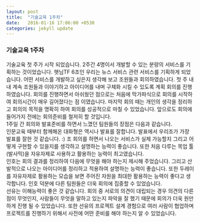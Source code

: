 ```yaml
---
layout: post
title:  "기술교육 1주차"
date:   2016-01-16 17:06:00 +0530
categories: jekyll update
---
```

### 기술교육 1주차
기술교육 첫 주가 시작 되었습니다.
2주간 4명이서 개발할 수 있는 분량의 서비스를 기획하는 것이었습니다.
햇님TF 6조인 우리는 뉴스 서비스 관련 서비스를 기획하게 되었습니다.
어떤 서비스를 개발하고 싶은지 생각해 보고 조원들과 회의하였습니다.
첫 주 내내 계속 조원들과 이야기하고 아이디어를 내며 구체화 시킬 수 있도록 계획 회의를 진행하였습니다.
회의를 진행하면서 아쉬웠던 점으로는 처음에 막가파식으로 회의를 시작하여 회의시간이 매우 길어졌다는 점 이였습니다.
마지막 회의 때는 개인의 생각을 정리하고 회의의 목적을 명확히 하여 회의를 성공적으로 마칠 수 있었습니다.
앞으로도 회의에 들어가지 전에는 회의준비를 철저히 할 것입니다.
<br>
1주일 간 회의와 발표준비를 하면서 느꼈던 팀원들의 장점은 다음과 같습니다.
<br>
인문교육 때부터 함께해온 대화형은 역시나 발표를 잘합니다. 발표에서 우리조가 가장 발표를 잘한 것 같습니다. :)
조 회의를 하면서 나오는 서비스가 실제 가능할지 그리고 어떻게 구현할 수 있을지를 생각하고 설명하는 능력이 좋습니다.
또한 처음 다루는 목업 툴(발사믹)을 자유자제로 사용하고 활용하는 능력이 최고였습니다.
<br>
인호는 회의 결과를 정리하여 다음에 무엇을 해야 하는지 제시해 주었습니다.
그리고 산발적으로 나오는 아이디어를 정리하고 적용하여 설명하는 능력이 좋습니다.
또한 두레이를 자유자제로 활용하는 모습을 보면 주어진 자원을 최대한 활용하는 능력이 좋다고 생각합니다.
인호 덕분에 다른 팀원들은 더욱 회의에 집중할 수 있었습니다.
<br>
선유는 이해능력이 좋은 것 같습니다.
회의 중 서로의 의견이 대립되는 경우 의견의 다른 점이 무엇인지, 사람들이 무엇을 말하고 있는지 파악을 잘 했기 때문에 회의가 더욱 원만하게 진행 될 수 있었습니다.
또한 선유의 프로젝트 설계 경험으로 여러 사람이 협업하며 프로젝트를 진행하기 위해서 사전에 어떤 준비를 해야 하는지 알 수 있었습니다.
